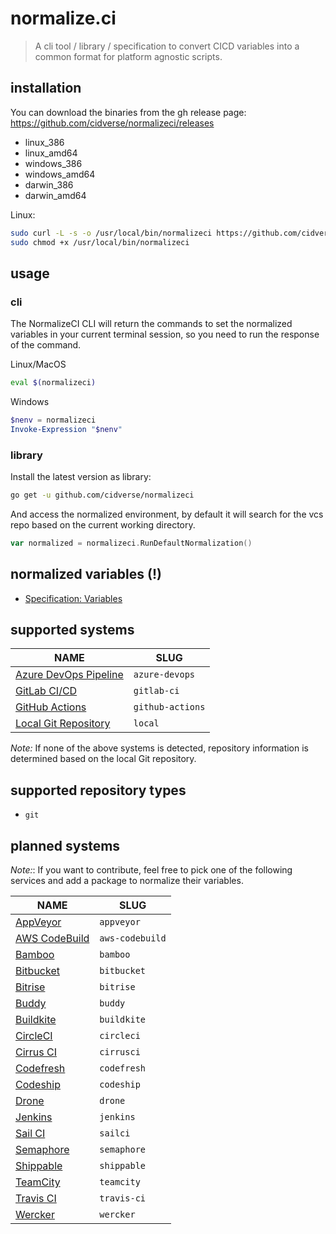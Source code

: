 # normalize.ci

> A cli tool / library / specification to convert CICD variables into a common format for platform agnostic scripts.

## installation

You can download the binaries from the gh release page: https://github.com/cidverse/normalizeci/releases

- linux_386
- linux_amd64
- windows_386
- windows_amd64
- darwin_386
- darwin_amd64

Linux:
```bash
sudo curl -L -s -o /usr/local/bin/normalizeci https://github.com/cidverse/normalizeci/releases/download/v1.0.0/linux_amd64
sudo chmod +x /usr/local/bin/normalizeci
```

## usage

### cli

The NormalizeCI CLI will return the commands to set the normalized variables in your current terminal session, so you need to run the response of the command.

Linux/MacOS

```bash
eval $(normalizeci)
```

Windows

```powershell
$nenv = normalizeci
Invoke-Expression "$nenv"
```

### library

Install the latest version as library:

```bash
go get -u github.com/cidverse/normalizeci
```

And access the normalized environment, by default it will search for the vcs repo based on the current working directory.

```go
var normalized = normalizeci.RunDefaultNormalization()
```

## normalized variables (!)

- [Specification: Variables](docs/spec/variables.md)

## supported systems

NAME | SLUG
--- | --- |
[Azure DevOps Pipeline](pkg/azuredevops/README.md) | `azure-devops`
[GitLab CI/CD](pkg/gitlabci/README.md) | `gitlab-ci`
[GitHub Actions](pkg/githubactions/README.md) | `github-actions`
[Local Git Repository](pkg/localgit/README.md) | `local`

*Note:* If none of the above systems is detected, repository information is determined based on the local Git repository.

## supported repository types

- `git`

## planned systems

*Note:*: If you want to contribute, feel free to pick one of the following services and add a package to normalize their variables.

NAME | SLUG
--- | --- |
[AppVeyor](pkg_wip/appveyor/README.md) | `appveyor`
[AWS CodeBuild](pkg_wip/awscodebuild/README.md) | `aws-codebuild`
[Bamboo](pkg_wip/bamboo/README.md) | `bamboo`
[Bitbucket](pkg_wip/bitbucket/README.md) | `bitbucket`
[Bitrise](pkg_wip/bitrise/README.md) | `bitrise`
[Buddy](pkg_wip/buddy/README.md) | `buddy`
[Buildkite](pkg_wip/buildkite/README.md) | `buildkite`
[CircleCI](pkg_wip/circleci/README.md) | `circleci`
[Cirrus CI](pkg_wip/cirrusci/README.md) | `cirrusci`
[Codefresh](pkg_wip/codefresh/README.md) | `codefresh`
[Codeship](pkg_wip/codeship/README.md) | `codeship`
[Drone](pkg_wip/drone/README.md) | `drone`
[Jenkins](pkg_wip/jenkins/README.md) | `jenkins`
[Sail CI](pkg_wip/sailci/README.md) | `sailci`
[Semaphore](pkg_wip/semaphore/README.md) | `semaphore`
[Shippable](pkg_wip/shippable/README.md) | `shippable`
[TeamCity](pkg_wip/teamcity/README.md) | `teamcity`
[Travis CI](pkg_wip/travisci/README.md) | `travis-ci`
[Wercker](pkg_wip/wercker/README.md) | `wercker`

